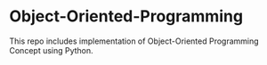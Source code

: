# Object-Oriented-Programming
This repo includes implementation of  Object-Oriented Programming Concept using Python.
